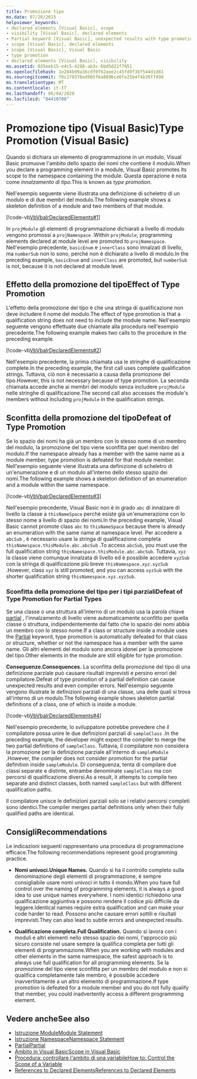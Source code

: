 ```yaml
---
title: Promozione tipo
ms.date: 07/20/2015
helpviewer_keywords:
- declared elements [Visual Basic], scope
- visibility [Visual Basic], declared elements
- Partial keyword [Visual Basic], unexpected results with type promotion
- scope [Visual Basic], declared elements
- scope [Visual Basic], Visual Basic
- type promotion
- declared elements [Visual Basic], visibility
ms.assetid: 035eeb15-e4c5-4288-ab3c-6bd5d22f7051
ms.openlocfilehash: 1e284b99a36cdf0f62aee2c45fd9f3bf544d1d81
ms.sourcegitcommit: f8c270376ed905f6a8896ce0fe25b4f4b38ff498
ms.translationtype: MT
ms.contentlocale: it-IT
ms.lasthandoff: 06/04/2020
ms.locfileid: "84410708"
---
```

# <a name="type-promotion-visual-basic"></a><span data-ttu-id="97629-102">Promozione tipo (Visual Basic)</span><span class="sxs-lookup"><span data-stu-id="97629-102">Type Promotion (Visual Basic)</span></span>
<span data-ttu-id="97629-103">Quando si dichiara un elemento di programmazione in un modulo, Visual Basic promuove l'ambito dello spazio dei nomi che contiene il modulo.</span><span class="sxs-lookup"><span data-stu-id="97629-103">When you declare a programming element in a module, Visual Basic promotes its scope to the namespace containing the module.</span></span> <span data-ttu-id="97629-104">Questa operazione è nota come *innalzamento di tipo*.</span><span class="sxs-lookup"><span data-stu-id="97629-104">This is known as *type promotion*.</span></span>  
  
 <span data-ttu-id="97629-105">Nell'esempio seguente viene illustrata una definizione di scheletro di un modulo e di due membri del modulo.</span><span class="sxs-lookup"><span data-stu-id="97629-105">The following example shows a skeleton definition of a module and two members of that module.</span></span>  
  
 [!code-vb[VbVbalrDeclaredElements#1](~/samples/snippets/visualbasic/VS_Snippets_VBCSharp/VbVbalrDeclaredElements/VB/Class1.vb#1)]  
  
 <span data-ttu-id="97629-106">In `projModule` gli elementi di programmazione dichiarati a livello di modulo vengono promossi a `projNamespace` .</span><span class="sxs-lookup"><span data-stu-id="97629-106">Within `projModule`, programming elements declared at module level are promoted to `projNamespace`.</span></span> <span data-ttu-id="97629-107">Nell'esempio precedente, `basicEnum` e `innerClass` sono innalzati di livello, ma `numberSub` non lo sono, perché non è dichiarato a livello di modulo.</span><span class="sxs-lookup"><span data-stu-id="97629-107">In the preceding example, `basicEnum` and `innerClass` are promoted, but `numberSub` is not, because it is not declared at module level.</span></span>  
  
## <a name="effect-of-type-promotion"></a><span data-ttu-id="97629-108">Effetto della promozione del tipo</span><span class="sxs-lookup"><span data-stu-id="97629-108">Effect of Type Promotion</span></span>  
 <span data-ttu-id="97629-109">L'effetto della promozione del tipo è che una stringa di qualificazione non deve includere il nome del modulo.</span><span class="sxs-lookup"><span data-stu-id="97629-109">The effect of type promotion is that a qualification string does not need to include the module name.</span></span> <span data-ttu-id="97629-110">Nell'esempio seguente vengono effettuate due chiamate alla procedura nell'esempio precedente.</span><span class="sxs-lookup"><span data-stu-id="97629-110">The following example makes two calls to the procedure in the preceding example.</span></span>  
  
 [!code-vb[VbVbalrDeclaredElements#2](~/samples/snippets/visualbasic/VS_Snippets_VBCSharp/VbVbalrDeclaredElements/VB/Class1.vb#2)]  
  
 <span data-ttu-id="97629-111">Nell'esempio precedente, la prima chiamata usa le stringhe di qualificazione complete.</span><span class="sxs-lookup"><span data-stu-id="97629-111">In the preceding example, the first call uses complete qualification strings.</span></span> <span data-ttu-id="97629-112">Tuttavia, ciò non è necessario a causa della promozione del tipo.</span><span class="sxs-lookup"><span data-stu-id="97629-112">However, this is not necessary because of type promotion.</span></span> <span data-ttu-id="97629-113">La seconda chiamata accede anche ai membri del modulo senza includere `projModule` nelle stringhe di qualificazione.</span><span class="sxs-lookup"><span data-stu-id="97629-113">The second call also accesses the module's members without including `projModule` in the qualification strings.</span></span>  
  
## <a name="defeat-of-type-promotion"></a><span data-ttu-id="97629-114">Sconfitta della promozione del tipo</span><span class="sxs-lookup"><span data-stu-id="97629-114">Defeat of Type Promotion</span></span>  
 <span data-ttu-id="97629-115">Se lo spazio dei nomi ha già un membro con lo stesso nome di un membro del modulo, la promozione del tipo viene sconfitta per quel membro del modulo.</span><span class="sxs-lookup"><span data-stu-id="97629-115">If the namespace already has a member with the same name as a module member, type promotion is defeated for that module member.</span></span> <span data-ttu-id="97629-116">Nell'esempio seguente viene illustrata una definizione di scheletro di un'enumerazione e di un modulo all'interno dello stesso spazio dei nomi.</span><span class="sxs-lookup"><span data-stu-id="97629-116">The following example shows a skeleton definition of an enumeration and a module within the same namespace.</span></span>  
  
 [!code-vb[VbVbalrDeclaredElements#3](~/samples/snippets/visualbasic/VS_Snippets_VBCSharp/VbVbalrDeclaredElements/VB/Class1.vb#3)]  
  
 <span data-ttu-id="97629-117">Nell'esempio precedente, Visual Basic non è in grado `abc` di innalzare di livello la classe a `thisNameSpace` perché esiste già un'enumerazione con lo stesso nome a livello di spazio dei nomi.</span><span class="sxs-lookup"><span data-stu-id="97629-117">In the preceding example, Visual Basic cannot promote class `abc` to `thisNameSpace` because there is already an enumeration with the same name at namespace level.</span></span> <span data-ttu-id="97629-118">Per accedere a `abcSub` , è necessario usare la stringa di qualificazione completa `thisNamespace.thisModule.abc.abcSub` .</span><span class="sxs-lookup"><span data-stu-id="97629-118">To access `abcSub`, you must use the full qualification string `thisNamespace.thisModule.abc.abcSub`.</span></span> <span data-ttu-id="97629-119">Tuttavia, `xyz` la classe viene comunque innalzata di livello ed è possibile accedere `xyzSub` con la stringa di qualificazione più breve `thisNamespace.xyz.xyzSub` .</span><span class="sxs-lookup"><span data-stu-id="97629-119">However, class `xyz` is still promoted, and you can access `xyzSub` with the shorter qualification string `thisNamespace.xyz.xyzSub`.</span></span>  
  
### <a name="defeat-of-type-promotion-for-partial-types"></a><span data-ttu-id="97629-120">Sconfitta della promozione del tipo per i tipi parziali</span><span class="sxs-lookup"><span data-stu-id="97629-120">Defeat of Type Promotion for Partial Types</span></span>  
 <span data-ttu-id="97629-121">Se una classe o una struttura all'interno di un modulo usa la parola chiave [partial](../../../language-reference/modifiers/partial.md) , l'innalzamento di livello viene automaticamente sconfitto per quella classe o struttura, indipendentemente dal fatto che lo spazio dei nomi abbia un membro con lo stesso nome.</span><span class="sxs-lookup"><span data-stu-id="97629-121">If a class or structure inside a module uses the [Partial](../../../language-reference/modifiers/partial.md) keyword, type promotion is automatically defeated for that class or structure, whether or not the namespace has a member with the same name.</span></span> <span data-ttu-id="97629-122">Gli altri elementi del modulo sono ancora idonei per la promozione del tipo.</span><span class="sxs-lookup"><span data-stu-id="97629-122">Other elements in the module are still eligible for type promotion.</span></span>  
  
 <span data-ttu-id="97629-123">**Conseguenze.**</span><span class="sxs-lookup"><span data-stu-id="97629-123">**Consequences.**</span></span> <span data-ttu-id="97629-124">La sconfitta della promozione del tipo di una definizione parziale può causare risultati imprevisti e persino errori del compilatore.</span><span class="sxs-lookup"><span data-stu-id="97629-124">Defeat of type promotion of a partial definition can cause unexpected results and even compiler errors.</span></span> <span data-ttu-id="97629-125">Nell'esempio seguente vengono illustrate le definizioni parziali di una classe, una delle quali si trova all'interno di un modulo.</span><span class="sxs-lookup"><span data-stu-id="97629-125">The following example shows skeleton partial definitions of a class, one of which is inside a module.</span></span>  
  
 [!code-vb[VbVbalrDeclaredElements#4](~/samples/snippets/visualbasic/VS_Snippets_VBCSharp/VbVbalrDeclaredElements/VB/Class1.vb#4)]  
  
 <span data-ttu-id="97629-126">Nell'esempio precedente, lo sviluppatore potrebbe prevedere che il compilatore possa unire le due definizioni parziali di `sampleClass` .</span><span class="sxs-lookup"><span data-stu-id="97629-126">In the preceding example, the developer might expect the compiler to merge the two partial definitions of `sampleClass`.</span></span> <span data-ttu-id="97629-127">Tuttavia, il compilatore non considera la promozione per la definizione parziale all'interno di `sampleModule` .</span><span class="sxs-lookup"><span data-stu-id="97629-127">However, the compiler does not consider promotion for the partial definition inside `sampleModule`.</span></span> <span data-ttu-id="97629-128">Di conseguenza, tenta di compilare due classi separate e distinte, entrambe denominate `sampleClass` ma con percorsi di qualificazione diversi.</span><span class="sxs-lookup"><span data-stu-id="97629-128">As a result, it attempts to compile two separate and distinct classes, both named `sampleClass` but with different qualification paths.</span></span>  
  
 <span data-ttu-id="97629-129">Il compilatore unisce le definizioni parziali solo se i relativi percorsi completi sono identici.</span><span class="sxs-lookup"><span data-stu-id="97629-129">The compiler merges partial definitions only when their fully qualified paths are identical.</span></span>  
  
## <a name="recommendations"></a><span data-ttu-id="97629-130">Consigli</span><span class="sxs-lookup"><span data-stu-id="97629-130">Recommendations</span></span>  
 <span data-ttu-id="97629-131">Le indicazioni seguenti rappresentano una procedura di programmazione efficace.</span><span class="sxs-lookup"><span data-stu-id="97629-131">The following recommendations represent good programming practice.</span></span>  
  
- <span data-ttu-id="97629-132">**Nomi univoci.**</span><span class="sxs-lookup"><span data-stu-id="97629-132">**Unique Names.**</span></span> <span data-ttu-id="97629-133">Quando si ha il controllo completo sulla denominazione degli elementi di programmazione, è sempre consigliabile usare nomi univoci in tutto il mondo.</span><span class="sxs-lookup"><span data-stu-id="97629-133">When you have full control over the naming of programming elements, it is always a good idea to use unique names everywhere.</span></span> <span data-ttu-id="97629-134">I nomi identici richiedono una qualificazione aggiuntiva e possono rendere il codice più difficile da leggere.</span><span class="sxs-lookup"><span data-stu-id="97629-134">Identical names require extra qualification and can make your code harder to read.</span></span> <span data-ttu-id="97629-135">Possono anche causare errori sottili e risultati imprevisti.</span><span class="sxs-lookup"><span data-stu-id="97629-135">They can also lead to subtle errors and unexpected results.</span></span>  
  
- <span data-ttu-id="97629-136">**Qualificazione completa.**</span><span class="sxs-lookup"><span data-stu-id="97629-136">**Full Qualification.**</span></span> <span data-ttu-id="97629-137">Quando si lavora con i moduli e altri elementi nello stesso spazio dei nomi, l'approccio più sicuro consiste nel usare sempre la qualifica completa per tutti gli elementi di programmazione.</span><span class="sxs-lookup"><span data-stu-id="97629-137">When you are working with modules and other elements in the same namespace, the safest approach is to always use full qualification for all programming elements.</span></span> <span data-ttu-id="97629-138">Se la promozione del tipo viene sconfitta per un membro del modulo e non si qualifica completamente tale membro, è possibile accedere inavvertitamente a un altro elemento di programmazione.</span><span class="sxs-lookup"><span data-stu-id="97629-138">If type promotion is defeated for a module member and you do not fully qualify that member, you could inadvertently access a different programming element.</span></span>  
  
## <a name="see-also"></a><span data-ttu-id="97629-139">Vedere anche</span><span class="sxs-lookup"><span data-stu-id="97629-139">See also</span></span>

- [<span data-ttu-id="97629-140">Istruzione Module</span><span class="sxs-lookup"><span data-stu-id="97629-140">Module Statement</span></span>](../../../language-reference/statements/module-statement.md)
- [<span data-ttu-id="97629-141">Istruzione Namespace</span><span class="sxs-lookup"><span data-stu-id="97629-141">Namespace Statement</span></span>](../../../language-reference/statements/namespace-statement.md)
- [<span data-ttu-id="97629-142">Partial</span><span class="sxs-lookup"><span data-stu-id="97629-142">Partial</span></span>](../../../language-reference/modifiers/partial.md)
- [<span data-ttu-id="97629-143">Ambito in Visual Basic</span><span class="sxs-lookup"><span data-stu-id="97629-143">Scope in Visual Basic</span></span>](scope.md)
- [<span data-ttu-id="97629-144">Procedura: controllare l'ambito di una variabile</span><span class="sxs-lookup"><span data-stu-id="97629-144">How to: Control the Scope of a Variable</span></span>](how-to-control-the-scope-of-a-variable.md)
- [<span data-ttu-id="97629-145">References to Declared Elements</span><span class="sxs-lookup"><span data-stu-id="97629-145">References to Declared Elements</span></span>](references-to-declared-elements.md)
